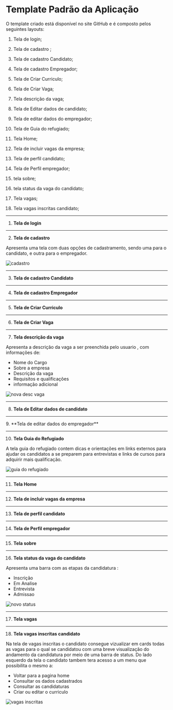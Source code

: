 # Template Padrão da Aplicação



O template criado está disponível no site GitHub e é composto pelos seguintes layouts:

1. Tela de login;  

2. Tela de cadastro ;

3. Tela de cadastro Candidato; 

4. Tela de cadastro Empregador;

5. Tela de Criar Curriculo;

6. Tela de Criar Vaga;

7. Tela descrição da vaga; 

8. Tela de Editar dados de candidato;

9. Tela de editar dados do empregador;

10. Tela de Guia do refugiado; 

11. Tela Home;

12. Tela de incluir vagas da empresa;

13. Tela de perfil candidato;
  
14. Tela de Perfil empregador;
 
15. tela sobre;
 
16. tela status da vaga do candidato;
 
17. Tela vagas;

18. Tela vagas inscritas candidato;
<Hr>

1. **Tela de login**

<Hr>

2. **Tela de cadastro**

Apresenta uma tela com duas opções de cadastramento, sendo uma para o candidato, e outra para o empregador.
   
![cadastro](https://github.com/user-attachments/assets/924eda72-d426-4533-a9b2-a4e9703dcf3a)
   
<Hr>

3. **Tela de cadastro Candidato**
<Hr>

4. **Tela de cadastro Empregador**
<Hr>

5. **Tela de Criar Curriculo**
<Hr>

6. **Tela de Criar Vaga**

<Hr>

7. **Tela descrição da vaga** 

Apresenta a descrição da vaga a ser preenchida pelo usuario , com informações de:

- Nome do Cargo
- Sobre a empresa
- Descrição da vaga
- Requisitos e qualificações
- informação adicional

![nova desc vaga](https://github.com/user-attachments/assets/f2a3c677-6179-463f-a8be-979fe6e8c5ad)

<Hr>

8. **Tela de Editar dados de candidato**
<Hr>
9. **Tela de editar dados do empregador**
<Hr>

10. **Tela Guia do Refugiado**

A tela guia do refugiado contem dicas e orientações em links externos para ajudar os candidatos a se preparem para entrevistas e links de cursos para adquirir mais qualificação.

![guia do refugiado](https://github.com/user-attachments/assets/5ada4b02-6b2c-4575-8bcd-45040b18d7a6)
<Hr>

11. **Tela Home**
<Hr>

12. **Tela de incluir vagas da empresa**
<Hr>

13. **Tela de perfil candidato**
<Hr>

14. **Tela de Perfil empregador**
<Hr>

15. **Tela sobre**

<Hr>

16. **Tela status da vaga do candidato**

Apresenta uma barra com as etapas da candidatura :
    
- Inscrição
- Em Analise
- Entrevista
- Admissao
      
![novo status](https://github.com/user-attachments/assets/3b3153d3-af08-4728-af9c-f0d100d505da)

<Hr>

17. **Tela vagas**
<Hr>

18. **Tela vagas inscritas candidato**

Na tela de vagas inscritas o candidato consegue vizualizar em cards todas as vagas para o qual se candidatou com uma breve visualização do andamento da candidatura por meio de uma barra de status.
Do lado esquerdo da tela o candidato tambem tera acesso a um menu que possibilita o mesmo a:

- Voltar para a pagina home
- Consultar os dados cadastrados
- Consultar as candidaturas
- Criar ou editar o curriculo

![vagas inscritas](https://github.com/user-attachments/assets/64670c8e-82af-44d0-a872-1c1e076e8a84)

                                 
